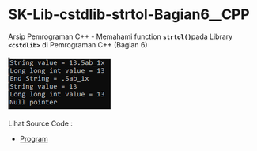 # SK-Lib-cstdlib-strtol-Bagian6__CPP
Arsip Pemrograman C++ - Memahami function <code><b>strtol()</b></code>pada Library <code><b>&lt;cstdlib></b></code> di Pemrograman C++ (Bagian 6)<br><br>
<img src="https://github.com/RizkyKhapidsyah/SK-Lib-cstdlib-strtol-Bagian6__CPP/blob/master/SK-Lib-cstdlib-strtol-Bagian6__CPP/x64/result/001.PNG"><br><br>
Lihat Source Code : <br>
- <a href="https://github.com/RizkyKhapidsyah/SK-Lib-cstdlib-strtol-Bagian6__CPP/blob/master/SK-Lib-cstdlib-strtol-Bagian6__CPP/Source.cpp">Program</a>
